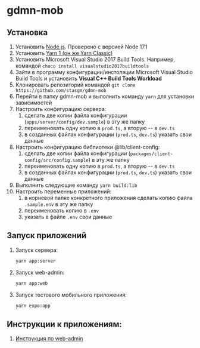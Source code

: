 # gdmn-mob

## Установка

1. Установить [Node.js](https://nodejs.org/en/download/). Проверено с версией Node 17.1 
2. Установить [Yarn 1 (он же Yarn Classic)](https://classic.yarnpkg.com/lang/en/)
3. Установить Microsoft Visual Studio 2017 Build Tools. Например, командой `choco install visualstudio2017buildtools`
4. Зайти в программу конфигурации/инстоляции Microsoft Visual Studio Build Tools и установить **Visual C++ Build Tools Workload**
5. Клонировать репозиторий командой `git clone https://github.com/stasgm/gdmn-mob`
6. Перейти в папку gdmn-mob и выполнить команду `yarn` для установки зависимостей
7. Настроить конфигурацию сервера:
    1. сделать две копии файла конфигурации (`apps/server/config/dev.sample`) в эту же папку
    2. переименовать одну копию в `prod.ts`, а вторую -- в `dev.ts`
    3. в созданных файлах конфигурации (`prod.ts`, `dev.ts`) указать cвои данные
8. Настроить конфигурацию библиотеки @lib/client-config:
    1. сделать две копии файла конфигурации (`packages/client-config/src/config.sample`) в эту же папку
    2. переименовать одну копию в `prod.ts`, а вторую -- в `dev.ts`
    3. в созданных файлах конфигурации (`prod.ts`, `dev.ts`) указать cвои данные
9. Выполнить следующие команду `yarn build:lib`
10. Настроить переменные приложений:
    1. в корневой папке конкретного приложения сделать копию файла `.sample.env` в эту же папку
    2. переименовать копию в `.env`
    3. указать в файле `.env` свои данные

## Запуск приложений

1. Запуск сервера:

   ```bash
   yarn app:server
   ```

2. Запуск web-admin:

   ```bash
   yarn app:web
   ```

3. Запуск тестового мобильного приложения:

   ```bash
   yarn expo:app
   ```

## Инструкции к приложениям:

1. [Инструкция по web-admin](https://github.com/stasgm/gdmn-mob/blob/dev/apps/web-admin/docs/README.md)
